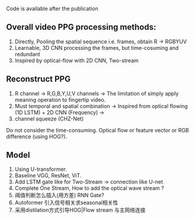 Code is available after the publication

## Overall video PPG processing methods:
1. Directly, Pooling the spatial sequence i.e. frames, obtain R -> RGBYUV
2. Learnable, 3D CNN processing the frames, but time-cosuming and redundant
3. Inspired by optical-flow with 2D CNN, Two-stream
## Reconstruct PPG
1.  R channel -> R,G,B,Y,U,V channels -> The limitation of simply apply meaning operation to fingertip video.
2.	Must temporal and spatial combination -> Inspired from optical flowing (1D LSTM) + 2D CNN (Frequency) ->
3.	channel squeeze (CHZ-Net)

Do not consider the time-consuming.
Optical flow or feature vector or RGB difference (using HOG?).

## Model
1.  Using U-transformer.
2.  Baseline VGG, ResNet, ViT.
3.  Add LSTM gate like for Two-Stream -> connection like U-net
4.  Complete One Stream, How to  add the optical wave stream ?
5.  阈值判断怎么插入(用方差) RNN Gate? 
7.  Autoformer 引入信号相关求seasonal相关性
8.  采用distilation方式引导HOG|Flow stream 与主网络连接
